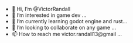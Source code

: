 - 👋 Hi, I’m @VictorRandall
- 👀 I’m interested in game dev ...
- 🌱 I’m currently learning godot engine and rust...
- 💞️ I’m looking to collaborate on any game ...
- 📫 How to reach me victor.randall13@gmail ...

<!---
VictorRandall/VictorRandall is a ✨ special ✨ repository because its `README.md` (this file) appears on your GitHub profile.
You can click the Preview link to take a look at your changes.
--->
